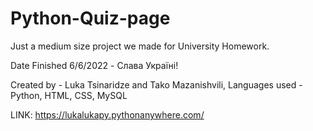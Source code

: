 # Python-Quiz-page
Just a medium size project we made for University Homework.



Date Finished 6/6/2022 - Слава Україні!

Created by - Luka Tsinaridze and Tako Mazanishvili, Languages used - Python, HTML, CSS, MySQL

LINK: https://lukalukapy.pythonanywhere.com/
